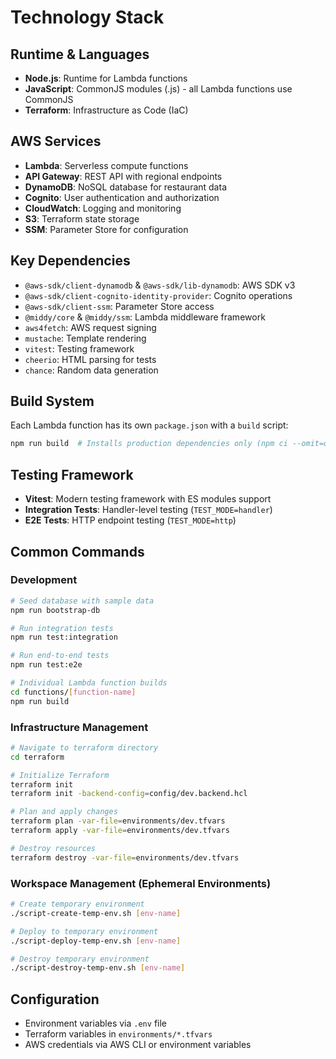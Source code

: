 # Technology Stack

## Runtime & Languages
- **Node.js**: Runtime for Lambda functions
- **JavaScript**: CommonJS modules (.js) - all Lambda functions use CommonJS
- **Terraform**: Infrastructure as Code (IaC)

## AWS Services
- **Lambda**: Serverless compute functions
- **API Gateway**: REST API with regional endpoints
- **DynamoDB**: NoSQL database for restaurant data
- **Cognito**: User authentication and authorization
- **CloudWatch**: Logging and monitoring
- **S3**: Terraform state storage
- **SSM**: Parameter Store for configuration

## Key Dependencies
- `@aws-sdk/client-dynamodb` & `@aws-sdk/lib-dynamodb`: AWS SDK v3
- `@aws-sdk/client-cognito-identity-provider`: Cognito operations
- `@aws-sdk/client-ssm`: Parameter Store access
- `@middy/core` & `@middy/ssm`: Lambda middleware framework
- `aws4fetch`: AWS request signing
- `mustache`: Template rendering
- `vitest`: Testing framework
- `cheerio`: HTML parsing for tests
- `chance`: Random data generation

## Build System
Each Lambda function has its own `package.json` with a `build` script:
```bash
npm run build  # Installs production dependencies only (npm ci --omit=dev)
```

## Testing Framework
- **Vitest**: Modern testing framework with ES modules support
- **Integration Tests**: Handler-level testing (`TEST_MODE=handler`)
- **E2E Tests**: HTTP endpoint testing (`TEST_MODE=http`)

## Common Commands

### Development
```bash
# Seed database with sample data
npm run bootstrap-db

# Run integration tests
npm run test:integration

# Run end-to-end tests
npm run test:e2e

# Individual Lambda function builds
cd functions/[function-name]
npm run build
```

### Infrastructure Management
```bash
# Navigate to terraform directory
cd terraform

# Initialize Terraform
terraform init
terraform init -backend-config=config/dev.backend.hcl

# Plan and apply changes
terraform plan -var-file=environments/dev.tfvars
terraform apply -var-file=environments/dev.tfvars

# Destroy resources
terraform destroy -var-file=environments/dev.tfvars
```

### Workspace Management (Ephemeral Environments)
```bash
# Create temporary environment
./script-create-temp-env.sh [env-name]

# Deploy to temporary environment
./script-deploy-temp-env.sh [env-name]

# Destroy temporary environment
./script-destroy-temp-env.sh [env-name]
```

## Configuration
- Environment variables via `.env` file
- Terraform variables in `environments/*.tfvars`
- AWS credentials via AWS CLI or environment variables
